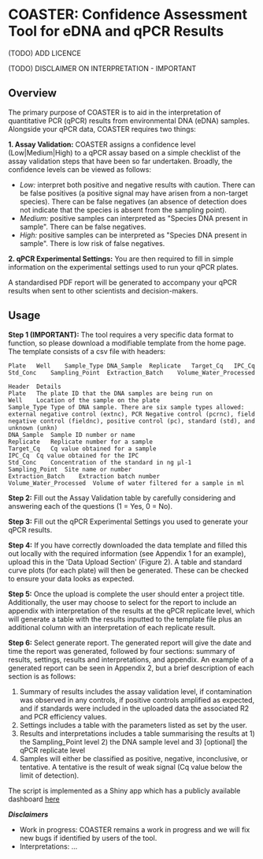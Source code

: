 # COASTER: Confidence Assessment Tool for eDNA and qPCR Results

(TODO) ADD LICENCE

(TODO) DISCLAIMER ON INTERPRETATION - IMPORTANT

## Overview
The primary purpose of COASTER is to aid in the interpretation of quantitative PCR (qPCR) results from environmental DNA (eDNA) samples. Alongside your qPCR data, COASTER requires two things:

**1. Assay Validation:** COASTER assigns a confidence level (Low|Medium|High) to a qPCR assay based on a simple checklist of the assay validation steps that have been so far undertaken. Broadly, the confidence levels can be viewed as follows:

- _Low:_ interpret both positive and negative results with caution. There can be false positives (a positive signal may have arisen from a non-target species). There can be false negatives (an absence of detection does not indicate that the species is absent from the sampling point).
- _Medium:_ positive samples can interpreted as "Species DNA present in sample". There can be false negatives. 
- _High:_ positive samples can be interpreted as "Species DNA present in sample". There is low risk of false negatives.

**2. qPCR Experimental Settings:** You are then required to fill in simple information on the experimental settings used to run your qPCR plates. 

A standardised PDF report will be generated to accompany your qPCR results when sent to other scientists and decision-makers. 

## Usage

**Step 1 (IMPORTANT):** The tool requires a very specific data format to function, so please download a modifiable template from the home page. The template consists of a csv file with headers:

```
Plate	Well	Sample_Type	DNA_Sample	Replicate	Target_Cq	IPC_Cq	Std_Conc	Sampling_Point	Extraction_Batch	Volume_Water_Processed

```
```
Header	Details
Plate	The plate ID that the DNA samples are being run on
Well	Location of the sample on the plate
Sample_Type	Type of DNA sample. There are six sample types allowed: external negative control (extnc), PCR Negative control (pcrnc), field negative control (fieldnc), positive control (pc), standard (std), and unknown (unkn)
DNA_Sample	Sample ID number or name
Replicate	Replicate number for a sample
Target_Cq	Cq value obtained for a sample
IPC_Cq	Cq value obtained for the IPC
Std_Conc	Concentration of the standard in ng µl-1
Sampling_Point	Site name or number
Extraction_Batch	Extraction batch number
Volume_Water_Processed	Volume of water filtered for a sample in ml
```

**Step 2:** Fill out the Assay Validation table by carefully considering and answering each of the questions (1 = Yes, 0 = No).

**Step 3:** Fill out the qPCR Experimental Settings you used to generate your qPCR results.

**Step 4:** If you have correctly downloaded the data template and filled this out locally with the required information (see Appendix 1 for an example), upload this in the 'Data Upload Section' (Figure 2). A table and standard curve plots (for each plate) will then be generated. These can be checked to ensure your data looks as expected.

**Step 5:** Once the upload is complete the user should enter a project title. Additionally, the user may choose to select for the report to include an appendix with interpretation of the results at the qPCR replicate level, which will generate a table with the results inputted to the template file plus an additional column with an interpretation of each replicate result.

**Step 6:** Select generate report. The generated report will give the date and time the report was generated, followed by four sections: summary of results, settings, results and interpretations, and appendix. An example of a generated report can be seen in Appendix 2, but a brief description of each section is as follows:

1.	Summary of results includes the assay validation level, if contamination was observed in any controls, if positive controls amplified as expected, and if standards were included in the uploaded data the associated R2 and PCR efficiency values.
2.	Settings includes a table with the parameters listed as set by the user.
3.	Results and interpretations includes a table summarising the results at 1) the Sampling_Point level 2) the DNA sample level and 3) [optional] the qPCR replicate level 
4.	Samples will either be classified as positive, negative, inconclusive, or tentative. A tentative is the result of weak signal (Cq value below the limit of detection).

The script is implemented as a Shiny app which has a publicly available dashboard [here](https://vidasolutions.shinyapps.io/TOOL_dashboard/)

_**Disclaimers**_
- Work in progress: COASTER remains a work in progress and we will fix new bugs if identified by users of the tool.
- Interpretations: ...
